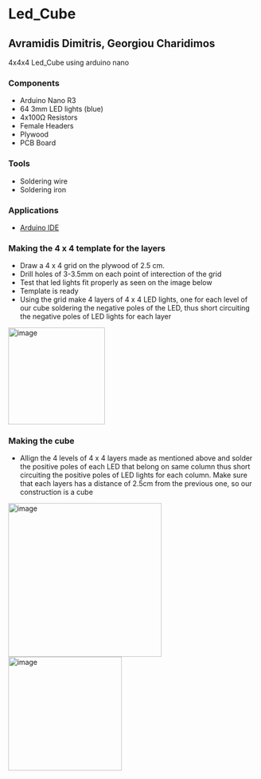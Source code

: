 # Led_Cube

## Avramidis Dimitris, Georgiou Charidimos
4x4x4 Led_Cube using arduino nano

### Components
* Arduino Nano R3
* 64 3mm LED lights (blue)
* 4x100Ω Resistors
* Female Headers
* Plywood
* PCB Board

### Tools
* Soldering wire
* Soldering iron

### Applications
* [Arduino IDE](https://www.arduino.cc/en/software)

### Making the 4 x 4 template for the layers
* Draw a 4 x 4 grid on the plywood of 2.5 cm.
* Drill holes of 3-3.5mm on each point of interection of the grid
* Test that led lights fit properly as seen on the image below
* Template is ready
* Using the grid make 4 layers of 4 x 4 LED lights, one for each level of our cube soldering the negative poles of the LED, thus short circuiting the negative poles of LED lights for each layer
 <img width="194" alt="image" src="https://user-images.githubusercontent.com/62250029/209442769-39f77f45-b018-4efc-8e19-dcfe463ecd26.png">

### Making the cube
* Allign the 4 levels of 4 x 4 layers made as mentioned above and solder the positive poles of each LED that belong on same column thus short circuiting the positive poles of LED lights for each column. Make sure that each layers has a distance of 2.5cm from the previous one, so our construction is a cube


<img width="308" alt="image" src="https://user-images.githubusercontent.com/62250029/209443594-8b33958f-d0c3-498a-8c53-8ab564025ab4.png">
<img width="228" alt="image" src="https://user-images.githubusercontent.com/62250029/209442673-a133c5c6-120b-4468-bc7f-21e467e6fc11.png">
